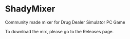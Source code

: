 # ShadyMixer
Community made mixer for Drug Dealer Simulator PC Game

To download the mix, please go to the Releases page.
